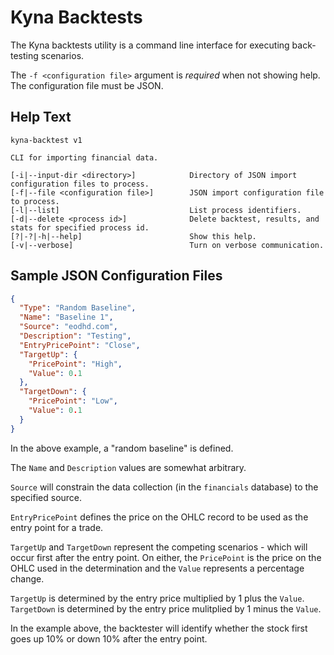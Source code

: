 # Kyna Backtests

The Kyna backtests utility is a command line interface for executing back-testing scenarios.

The `-f <configuration file>` argument is *required* when not showing help. The configuration file must be JSON.

## Help Text

```
kyna-backtest v1

CLI for importing financial data.

[-i|--input-dir <directory>]            Directory of JSON import configuration files to process.
[-f|--file <configuration file>]        JSON import configuration file to process.
[-l|--list]                             List process identifiers.
[-d|--delete <process id>]              Delete backtest, results, and stats for specified process id.
[?|-?|-h|--help]                        Show this help.
[-v|--verbose]                          Turn on verbose communication.
```

## Sample JSON Configuration Files

```json
{
  "Type": "Random Baseline",
  "Name": "Baseline 1",
  "Source": "eodhd.com",
  "Description": "Testing",
  "EntryPricePoint": "Close",
  "TargetUp": {
    "PricePoint": "High",
    "Value": 0.1
  },
  "TargetDown": {
    "PricePoint": "Low",
    "Value": 0.1
  }
}
```

In the above example, a "random baseline" is defined.

The `Name` and `Description` values are somewhat arbitrary.

`Source` will constrain the data collection (in the `financials` database) to the specified source.

`EntryPricePoint` defines the price on the OHLC record to be used as the entry point for a trade.

`TargetUp` and `TargetDown` represent the competing scenarios - which will occur first after the entry point.
On either, the `PricePoint` is the price on the OHLC used in the determination and the `Value` represents a percentage change.

`TargetUp` is determined by the entry price multiplied by 1 plus the `Value`.
`TargetDown` is determined by the entry price mulitplied by 1 minus the `Value`.

In the example above, the backtester will identify whether the stock first goes up 10% or down 10% after the entry point.